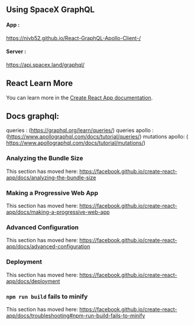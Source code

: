 ## Using SpaceX GraphQL 

#### App :
https://nivb52.github.io/React-GraphQL-Apollo-Client-/

#### Server : 
 https://api.spacex.land/graphql/


## React Learn More

You can learn more in the [Create React App documentation](https://facebook.github.io/create-react-app/docs/getting-started).
 
## Docs graphql: 

queries : (https://graphql.org/learn/queries/)
queries apollo : (https://www.apollographql.com/docs/tutorial/queries/)
mutations apollo: ( https://www.apollographql.com/docs/tutorial/mutations/)

### Analyzing the Bundle Size

This section has moved here: https://facebook.github.io/create-react-app/docs/analyzing-the-bundle-size

### Making a Progressive Web App

This section has moved here: https://facebook.github.io/create-react-app/docs/making-a-progressive-web-app

### Advanced Configuration

This section has moved here: https://facebook.github.io/create-react-app/docs/advanced-configuration

### Deployment

This section has moved here: https://facebook.github.io/create-react-app/docs/deployment

### `npm run build` fails to minify

This section has moved here: https://facebook.github.io/create-react-app/docs/troubleshooting#npm-run-build-fails-to-minify
